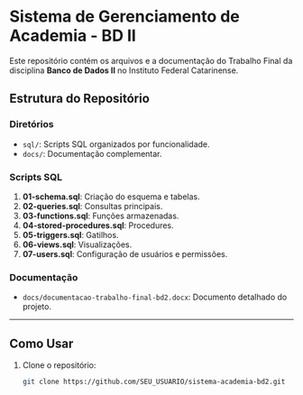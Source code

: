 # Sistema de Gerenciamento de Academia - BD II

Este repositório contém os arquivos e a documentação do Trabalho Final da disciplina **Banco de Dados II** no Instituto Federal Catarinense.

## Estrutura do Repositório

### Diretórios
- `sql/`: Scripts SQL organizados por funcionalidade.
- `docs/`: Documentação complementar.

### Scripts SQL
1. **01-schema.sql**: Criação do esquema e tabelas.
2. **02-queries.sql**: Consultas principais.
3. **03-functions.sql**: Funções armazenadas.
4. **04-stored-procedures.sql**: Procedures.
5. **05-triggers.sql**: Gatilhos.
6. **06-views.sql**: Visualizações.
7. **07-users.sql**: Configuração de usuários e permissões.

### Documentação
- `docs/documentacao-trabalho-final-bd2.docx`: Documento detalhado do projeto.

---

## Como Usar

1. Clone o repositório:
   ```bash
   git clone https://github.com/SEU_USUARIO/sistema-academia-bd2.git

